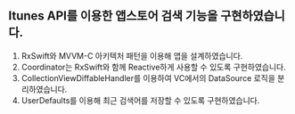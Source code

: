 Itunes API를 이용한 앱스토어 검색 기능을 구현하였습니다.
---
1. RxSwift와 MVVM-C 아키텍처 패턴을 이용해 앱을 설계하였습니다.
2. Coordinator는 RxSwift와 함께 Reactive하게 사용할 수 있도록 구현하였습니다.
3. CollectionViewDiffableHandler를 이용하여 VC에서의 DataSource 로직을 분리하였습니다.
4. UserDefaults를 이용해 최근 검색어를 저장할 수 있도록 구현하였습니다.
